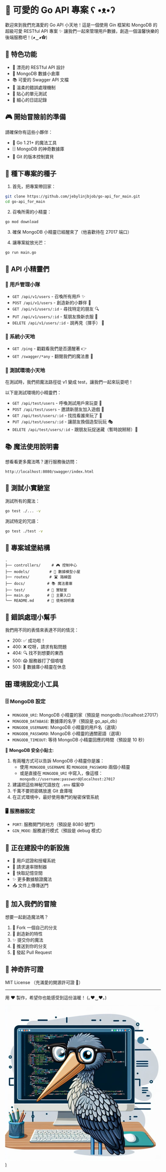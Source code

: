 # 🌈 可愛的 Go API 專案 ʕ •ᴥ•ʔ

歡迎來到我們充滿愛的 Go API 小天地！這是一個使用 Gin 框架和 MongoDB 的超級可愛 RESTful API 專案 ✨
讓我們一起來管理用戶數據，創造一個溫馨快樂的後端服務吧！(◕‿◕✿)

## 🎨 特色功能

- 🌟 漂亮的 RESTful API 設計
- 🍃 MongoDB 數據小倉庫
- 📚 可愛的 Swagger API 文檔
- 🎯 溫柔的錯誤處理機制
- 🧪 貼心的單元測試
- 📝 細心的日誌記錄

## 🎮 開始冒險前的準備

請確保你有這些小夥伴：
- 🚀 Go 1.21+ 的魔法工具
- 🗄️ MongoDB 的神奇數據庫
- 🐙 Git 的版本控制寶貝

## 🌱 種下專案的種子

1. 首先，把專案帶回家：
```bash
git clone https://github.com/jebylinjbjob/go-api_for_main.git
cd go-api_for_main
```

2. 召喚所需的小精靈：
```bash
go mod download
```

3. 確保 MongoDB 小精靈已經醒來了（他喜歡待在 27017 端口）

4. 讓專案綻放光芒：
```bash
go run main.go
```

## 🎯 API 小精靈們

### 👥 用戶管理小隊
- `GET /api/v1/users` - 召喚所有用戶 ✨
- `POST /api/v1/users` - 創造新的小夥伴 🎉
- `GET /api/v1/users/:id` - 尋找特定的朋友 🔍
- `PUT /api/v1/users/:id` - 幫朋友換新衣服 👕
- `DELETE /api/v1/users/:id` - 說再見（揮手） 👋

### 🎪 系統小天地
- `GET /ping` - 戳戳看我們是否還醒著 👉
- `GET /swagger/*any` - 翻閱我們的魔法書 📖

### 🧪 測試環境小天地
在測試時，我們把魔法路徑從 v1 變成 test，讓我們一起來玩耍吧！

以下是測試環境的小精靈們：
- `GET /api/test/users` - 呼喚測試用戶來玩耍 🎈
- `POST /api/test/users` - 邀請新朋友加入遊戲 🎪
- `GET /api/test/users/:id` - 找找看誰來玩了 🔮
- `PUT /api/test/users/:id` - 讓朋友換個造型玩玩 🎭
- `DELETE /api/test/users/:id` - 跟朋友玩捉迷藏（暫時說掰掰）🎪


## 📚 魔法使用說明書

想看看更多魔法嗎？運行服務後訪問：
```
http://localhost:8080/swagger/index.html
```

## 🧪 測試小實驗室

測試所有的魔法：
```bash
go test ./... -v
```

測試特定的咒語：
```bash
go test ./test -v
```

## 🏰 專案城堡結構

```
.
├── controllers/     # 🎮 控制中心
├── models/         # 📝 數據模型小屋
├── routes/         # 🛣️ 路線圖
├── docs/          # 📚 魔法書庫
├── test/          # 🧪 實驗室
├── main.go        # 🎯 主要入口
└── README.md      # 📖 使用說明書
```

## 🎨 錯誤處理小幫手

我們用不同的表情來表達不同的情況：

- 200: ✅ 成功啦！
- 400: ❌ 哎呀，請求有點問題
- 404: 🔍 找不到想要的東西
- 500: 😱 服務器打了個噴嚏
- 503: 🏥 數據庫小精靈在休息

## 🎛️ 環境設定小工具

### 🗄️ MongoDB 設定
- `MONGODB_URI`: MongoDB 小精靈的家（預設是 mongodb://localhost:27017）
- `MONGODB_DATABASE`: 數據庫的名字（預設是 go_api_db）
- `MONGODB_USERNAME`: MongoDB 小精靈的用戶名（選填）
- `MONGODB_PASSWORD`: MongoDB 小精靈的通關密語（選填）
- `MONGODB_TIMEOUT`: 等待 MongoDB 小精靈回應的時間（預設是 10 秒）

💫 **MongoDB 安全小貼士**:
1. 有兩種方式可以告訴 MongoDB 小精靈你是誰：
   - 使用 `MONGODB_USERNAME` 和 `MONGODB_PASSWORD` 兩個小精靈
   - 或是直接在 `MONGODB_URI` 中寫入，像這樣：`mongodb://username:password@localhost:27017`
2. 建議把這些神秘咒語放在 `.env` 檔案中
3. 千萬不要把密碼放進 Git 倉庫哦
4. 在正式環境中，最好使用專門的秘密保管系統

### 🖥️ 服務器設定
- `PORT`: 服務開門的地方（預設是 8080 號門）
- `GIN_MODE`: 服務運行模式（預設是 debug 模式）

## 🚧 正在建設中的新設施

- 🔐 用戶認證和授權系統
- 🚦 請求速率限制器
- 💾 快取記憶空間
- ✨ 更多數據驗證魔法
- 📤 文件上傳傳送門

## 🌟 加入我們的冒險

想要一起創造魔法嗎？

1. 🍴 Fork 一個自己的分支
2. 🌱 創造新的特性
3. ✨ 提交你的魔法
4. 🚀 推送到你的分支
5. 🎉 發起 Pull Request

## 📜 神奇許可證

MIT License （充滿愛的開源許可證 💝）

---
用 ❤️ 製作，希望你也能感受到這份溫暖！ (｡♥‿♥｡) 


[![image](https://github.com/jebylinjbjob/go-api_for_main/blob/main/ICON.jpeg))](https://github.com/jebylinjbjob/go-api_for_main/blob/main/ICON.jpeg)
